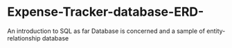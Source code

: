 # Expense-Tracker-database-ERD-
An introduction to SQL as far Database is concerned and a sample of entity-relationship database
